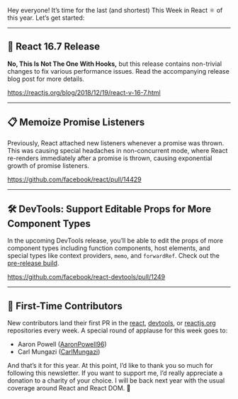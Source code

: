 Hey everyone! It’s time for the last (and shortest) This Week in React ⚛️ of this year. Let’s get started:

---

## 🎉 React 16.7 Release

**No, This Is Not The One With Hooks,** but this release contains non-trivial changes to fix various performance issues. Read the accompanying release blog post for more details.

https://reactjs.org/blog/2018/12/19/react-v-16-7.html

---

## 📋 Memoize Promise Listeners

Previously, React attached new listeners whenever a promise was thrown. This was causing special headaches in non-concurrent mode, where React re-renders immediately after a promise is thrown, causing exponential growth of promise listeners.

https://github.com/facebook/react/pull/14429

---

## 🛠 DevTools: Support Editable Props for More Component Types

In the upcoming DevTools release, you’ll be able to edit the props of more component types including function components, host elements, and special types like context providers, `memo`, and `forwardRef`. Check out the [pre-release build](https://react-devtools.now.sh/).

https://github.com/facebook/react-devtools/pull/1249

---

## 👏 First-Time Contributors

New contributors land their first PR in the [react](https://github.com/facebook/react), [devtools](https://github.com/facebook/react-devtools), or [reactjs.org](https://github.com/reactjs/reactjs.org) repositories every week. A special round of applause for this week goes to:

 - Aaron Powell ([AaronPowell96](https://github.com/AaronPowell96))
 - Carl Mungazi ([CarlMungazi](https://github.com/CarlMungazi))

And that’s it for this year. At this point, I’d like to thank you so much for following this newsletter. If you want to support me, I’d really appreciate a donation to a charity of your choice. I will be back next year with the usual coverage around React and React DOM. 👋
